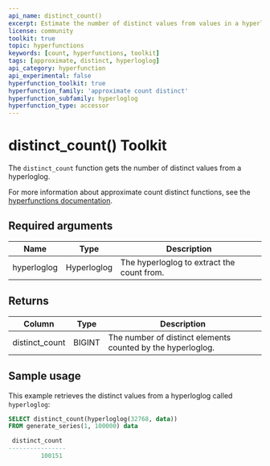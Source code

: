 ```yaml
---
api_name: distinct_count()
excerpt: Estimate the number of distinct values from values in a hyperloglog
license: community
toolkit: true
topic: hyperfunctions
keywords: [count, hyperfunctions, toolkit]
tags: [approximate, distinct, hyperloglog]
api_category: hyperfunction
api_experimental: false
hyperfunction_toolkit: true
hyperfunction_family: 'approximate count distinct'
hyperfunction_subfamily: hyperloglog
hyperfunction_type: accessor
---
```


# distinct_count()  <tag type="toolkit">Toolkit</tag>
The `distinct_count` function gets the number of distinct values from a
hyperloglog.

For more information about approximate count distinct functions, see the
[hyperfunctions documentation][hyperfunctions-approx-count-distincts].

## Required arguments

|Name|Type|Description|
|-|-|-|
|hyperloglog|Hyperloglog|The hyperloglog to extract the count from.|

## Returns

|Column|Type|Description|
|-|-|-|
|distinct_count|BIGINT|The number of distinct elements counted by the hyperloglog.|

## Sample usage
This example retrieves the distinct values from a hyperloglog
called `hyperloglog`:

``` sql
SELECT distinct_count(hyperloglog(32768, data))
FROM generate_series(1, 100000) data

 distinct_count
----------------
         100151
```


[hyperfunctions-approx-count-distincts]: timescaledb/:currentVersion:/how-to-guides/hyperfunctions/approx-count-distincts/
